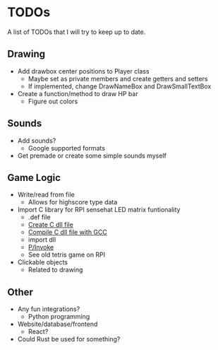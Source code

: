 # TODOs
A list of TODOs that I will try to keep up to date.

## Drawing
- Add drawbox center positions to Player class
  - Maybe set as private members and create getters and setters
  - If implemented, change DrawNameBox and DrawSmallTextBox 
- Create a function/method to draw HP bar
  - Figure out colors

## Sounds
- Add sounds?
  - Google supported formats
- Get premade or create some simple sounds myself

## Game Logic
- Write/read from file
  - Allows for highscore type data
- Import C library for RPI sensehat LED matrix funtionality
  - .def file
  - [Create C dll file](https://stackoverflow.com/questions/13218824/how-to-write-a-dll-file-in-c)
  - [Compile C dll file with GCC](https://stackoverflow.com/questions/55906217/generate-c-c-dll-using-visual-studio-code)
  - import dll
  - [P/Invoke](https://learn.microsoft.com/en-us/dotnet/standard/native-interop/pinvoke) 
  - See old tetris game on RPI 
- Clickable objects
  - Related to drawing

## Other
- Any fun integrations?
  - Python programming
- Website/database/frontend
  - React?
- Could Rust be used for something?